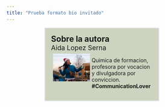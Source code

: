 ```yaml
---
title: "Prueba formato bio invitado"
---
```

<style>
 *{
  box-sizing: border-box;
}

.box {
  width: 75%;
  float: right;
  padding: 15px;
  border: 2px solid Gainsboro;
  background-color: #CCD4BF
}

.box img {
 width: 40%;
 height: 40%;
 padding: 5px;
}
</style>
</head>
<body>

<div class="box">
  <span style="font-size:1.5em"><b>Sobre la autora</b></span>   
  <br>
  <span style="font-size:1.25em"> Aida Lopez Serna</span><br>
  <img src="https://github.com/JuditSastre/blog-copy/blob/master/assets/images/Aida1600x1200.jpg?raw=true" style="float:left">
  <p>Quimica de formacion, profesora por vocacion y divulgadora por conviccion.<br>
  <b>#CommunicationLover</b></p>
</div>

</body>
